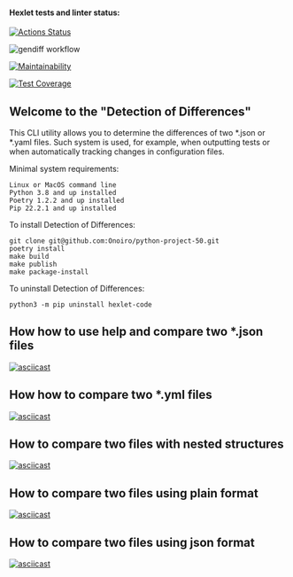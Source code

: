 #### Hexlet tests and linter status:
[![Actions Status](https://github.com/Onoiro/python-project-50/workflows/hexlet-check/badge.svg)](https://github.com/Onoiro/python-project-50/actions)

![gendiff workflow](https://github.com/Onoiro/python-project-50/actions/workflows/gendiff-check.yml/badge.svg)

[![Maintainability](https://api.codeclimate.com/v1/badges/705776fbe38db666259d/maintainability)](https://codeclimate.com/github/Onoiro/python-project-50/maintainability)

[![Test Coverage](https://api.codeclimate.com/v1/badges/705776fbe38db666259d/test_coverage)](https://codeclimate.com/github/Onoiro/python-project-50/test_coverage)

## Welcome to the "Detection of Differences"
This CLI utility allows you to determine the differences of two *.json or *.yaml files.
Such system is used, for example, when outputting tests or when automatically tracking changes in configuration files.

Minimal system requirements:

    Linux or MacOS command line
    Python 3.8 and up installed
    Poetry 1.2.2 and up installed
    Pip 22.2.1 and up installed

To install Detection of Differences:

    git clone git@github.com:Onoiro/python-project-50.git
    poetry install
    make build
    make publish
    make package-install

To uninstall Detection of Differences:

    python3 -m pip uninstall hexlet-code


## How how to use help and compare two *.json files
[![asciicast](https://asciinema.org/a/qQZAaGhHVzzE5uvDKZ1TSmLIZ.svg)](https://asciinema.org/a/qQZAaGhHVzzE5uvDKZ1TSmLIZ)

## How how to compare two *.yml files
[![asciicast](https://asciinema.org/a/jtOaVgxZ9jG6N50qsdZFJ2LAc.svg)](https://asciinema.org/a/jtOaVgxZ9jG6N50qsdZFJ2LAc)

## How to compare two files with nested structures
[![asciicast](https://asciinema.org/a/JeLnWtVi1dXjhM22CnTJ2PUFA.svg)](https://asciinema.org/a/JeLnWtVi1dXjhM22CnTJ2PUFA)

## How to compare two files using plain format
[![asciicast](https://asciinema.org/a/gtfc81MH8J6Y71ubpCY9sOWhl.svg)](https://asciinema.org/a/gtfc81MH8J6Y71ubpCY9sOWhl)

## How to compare two files using json format
[![asciicast](https://asciinema.org/a/eevZlZcSA6gsHljEXHCe8Vrp6.svg)](https://asciinema.org/a/eevZlZcSA6gsHljEXHCe8Vrp6)
